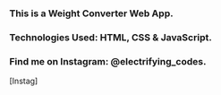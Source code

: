 ### This is a Weight Converter Web App.

### Technologies Used: HTML, CSS & JavaScript.

### Find me on Instagram: @electrifying_codes.

[Instag]